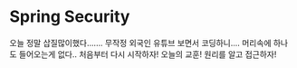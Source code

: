 # Spring Security
오늘 정말 삽질많이했다....... 무작정 외국인 유튜브 보면서 코딩하니.... 머리속에 하나도 들어오는게 없다.. 처음부터 다시 시작하자!
오늘의 교훈! 원리를 알고 접근하자!
